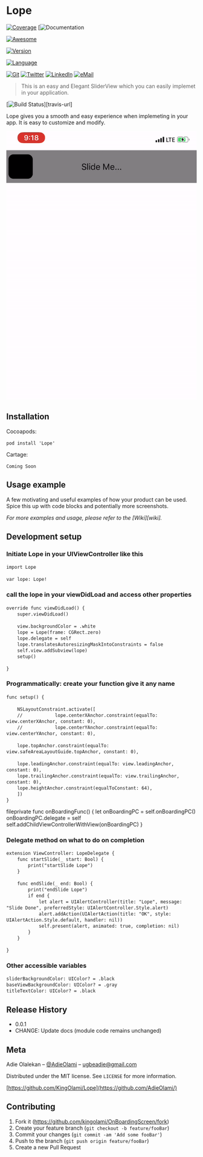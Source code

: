 # Lope

<!-- Markdown link & img dfn's -->
[travis-image]: https://img.shields.io/travis/dbader/node-datadog-metrics/master.svg?style=flat-square
[![Coverage](https://img.shields.io/badge/coverage-80%25-yellow.svg?style=flat)]()
[![Documentation](
)

[![Awesome](https://cdn.rawgit.com/sindresorhus/awesome/d7305f38d29fed78fa85652e3a63e154dd8e8829/media/badge.svg)](https://github.com/matteocrippa/awesome-swift#json)


[![Version](https://img.shields.io/cocoapods/v/EVReflection.svg?style=flat)](http://cocoadocs.org/docsets/EVReflection)

[![Language](https://img.shields.io/badge/language-swift%204%20&%205-f48041.svg?style=flat)](https://developer.apple.com/swift)

[![Git](https://img.shields.io/badge/GitHub-AdieOlami-blue.svg?style=flat)](https://github.com/adieolami)
[![Twitter](https://img.shields.io/badge/twitter-@AdieOlami-blue.svg?style=flat)](http://twitter.com/adieolami)
[![LinkedIn](https://img.shields.io/badge/linkedin-Adie%20Olami-blue.svg?style=flat)](http://linkedin.com/in/olalekan-adie-16579b99)
[![eMail](https://img.shields.io/badge/email-ugbeadie@gmail.com-blue.svg?style=flat)](mailto:ugbeadie@gmail.com?SUBJECT=About%Lope)


> This is an easy and Elegant SliderView which you can easily implemet in your application.

[![Build Status][travis-image]][travis-url]

Lope gives you a smooth and easy experience when implemeting in your app. It is easy to customize and modify.

![](Lope.gif)

## Installation

Cocoapods:

```
pod install 'Lope'
```

Cartage:

```
Coming Soon
```


## Usage example

A few motivating and useful examples of how your product can be used. Spice this up with code blocks and potentially more screenshots.

_For more examples and usage, please refer to the [Wiki][wiki]._

## Development setup

### Initiate Lope in your UIViewController like this

    import Lope
    
    var lope: Lope!
    

### call the lope in your viewDidLoad and access other properties
    override func viewDidLoad() {
        super.viewDidLoad()

        view.backgroundColor = .white
        lope = Lope(frame: CGRect.zero)
        lope.delegate = self
        lope.translatesAutoresizingMaskIntoConstraints = false
        self.view.addSubview(lope)
        setup()

    }
    
### Programmatically: create your function give it any name 

    func setup() {

        NSLayoutConstraint.activate([
        //            lope.centerXAnchor.constraint(equalTo: view.centerXAnchor, constant: 0),
        //            lope.centerYAnchor.constraint(equalTo: view.centerYAnchor, constant: 0),

        lope.topAnchor.constraint(equalTo: view.safeAreaLayoutGuide.topAnchor, constant: 0),

        lope.leadingAnchor.constraint(equalTo: view.leadingAnchor, constant: 0),
        lope.trailingAnchor.constraint(equalTo: view.trailingAnchor, constant: 0),
        lope.heightAnchor.constraint(equalToConstant: 64),
        ])
    }

fileprivate func onBoardingFunc() {
let onBoardingPC = self.onBoardingPC()
onBoardingPC.delegate = self
self.addChildViewControllerWithView(onBoardingPC)
}


### Delegate method on what to do on completion

    extension ViewController: LopeDelegate {
        func startSlide(_ start: Bool) {
            print("startSlide Lope")
        }

        func endSlide(_ end: Bool) {
            print("endSlide Lope")
            if end {
                let alert = UIAlertController(title: "Lope", message: "Slide Done", preferredStyle: UIAlertController.Style.alert)
                alert.addAction(UIAlertAction(title: "OK", style: UIAlertAction.Style.default, handler: nil))
                self.present(alert, animated: true, completion: nil)
            }
        }

    }
### Other accessible variables

    sliderBackgroundColor: UIColor? = .black
    baseViewBackgroundColor: UIColor? = .gray
    titleTextColor: UIColor? = .black

## Release History

* 0.0.1
* CHANGE: Update docs (module code remains unchanged)


## Meta

Adie Olalekan – [@AdieOlami](https://twitter.com/AdieOlami) – ugbeadie@gmail.com

Distributed under the MIT license. See ``LICENSE`` for more information.

[https://github.com/KingOlami/Lope](https://github.com/AdieOlami/)

## Contributing

1. Fork it (<https://github.com/kingolami/OnBoardingScreen/fork>)
2. Create your feature branch (`git checkout -b feature/fooBar`)
3. Commit your changes (`git commit -am 'Add some fooBar'`)
4. Push to the branch (`git push origin feature/fooBar`)
5. Create a new Pull Request


